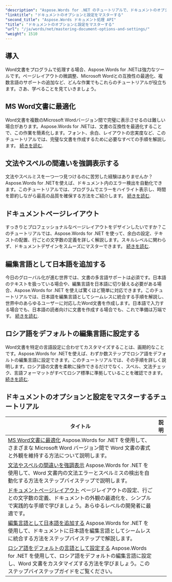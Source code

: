 ```yaml
---
"description": "Aspose.Words for .NET のチュートリアルで、ドキュメントのオプションと設定をマスターしましょう。Word への最適化、文法チェック、ページレイアウト、編集言語について学習できます。"
"linktitle": "ドキュメントのオプションと設定をマスターする"
"second_title": "Aspose.Words ドキュメント処理 API"
"title": "ドキュメントのオプションと設定をマスターする"
"url": "/ja/words/net/mastering-document-options-and-settings/"
"weight": 1510
---
```


## 導入

Word文書をプログラムで処理する場合、Aspose.Words for .NETは強力なツールです。ページレイアウトの微調整、Microsoft Wordとの互換性の最適化、複数言語のサポートの追加など、どんな作業でもこれらのチュートリアルが役立ちます。さあ、学べることを見ていきましょう。

## MS Word文書に最適化
Word文書を複数のMicrosoft Wordバージョン間で完璧に表示させるのは難しい場合があります。Aspose.Words for .NETは、文書の互換性を最適化することで、この作業を簡素化します。フォント、余白、レイアウトの忠実度など、このチュートリアルでは、完璧な文書を作成するために必要なすべての手順を解説します。 [続きを読む](./optimize-for-ms-word-document/).

## 文法やスペルの間違いを強調表示する
文法やスペルミスを一つ一つ見つけるのに苦労した経験はありませんか？Aspose.Words for .NETを使えば、ドキュメント内のエラー検出を自動化できます。このチュートリアルでは、プログラムでエラーをハイライト表示し、時間を節約しながら最高の品質を確保する方法をご紹介します。 [続きを読む](./highlight-grammatical-and-spelling-errors/).

## ドキュメントページレイアウト
すっきりとプロフェッショナルなページレイアウトをデザインしたいですか？このチュートリアルでは、Aspose.Words for .NET を使って、余白の設定、テキストの配置、行ごとの文字数の定義を詳しく解説します。スキルレベルに関わらず、ドキュメントデザインをスムーズにマスターできます。 [続きを読む](./document-page-layout/).

## 編集言語として日本語を追加する
今日のグローバル化が進む世界では、文書の多言語サポートは必須です。日本語のテキストを扱っている場合や、編集言語を日本語に切り替える必要がある場合、Aspose.Words for .NET を使えば驚くほど簡単に対応できます。このチュートリアルでは、日本語を編集言語としてシームレスに統合する手順を解説し、世界中のあらゆるユーザーに対応したWord文書を作成します。日本語で入力する場合でも、日本語の読者向けに文書を作成する場合でも、これで準備は万端です。 [続きを読む](./adding-japanese-as-editing-languages/).

## ロシア語をデフォルトの編集言語に設定する
Word文書を特定の言語設定に合わせてカスタマイズすることは、画期的なことです。Aspose.Words for .NETを使えば、わずか数ステップでロシア語をデフォルトの編集言語に設定できます。このチュートリアルでは、その手順を詳しく説明します。ロシア語の文書を柔軟に操作できるだけでなく、スペル、文法チェック、言語フォーマットがすべてロシア標準に準拠していることを確認できます。 [続きを読む](./set-russian-as-default-edit-language/).


 ## ドキュメントのオプションと設定をマスターするチュートリアル
| タイトル | 説明 |
| --- | --- |
| [MS Word文書に最適化](./optimize-for-ms-word-document/) Aspose.Words for .NET を使用して、さまざまな Microsoft Word バージョン間で Word 文書の書式と外観を維持する方法について説明します。 |
| [文法やスペルの間違いを強調表示](./highlight-grammatical-and-spelling-errors/) Aspose.Words for .NET を使用して、Word 文書内の文法エラーとスペルミスの検出を自動化する方法をステップバイステップで説明します。 |
| [ドキュメントページレイアウト](./document-page-layout/) ページレイアウトの設定、行ごとの文字数の定義、ドキュメントの外観の最適化を、シンプルで実践的な手順で学びましょう。あらゆるレベルの開発者に最適です。 |
| [編集言語として日本語を追加する](./adding-japanese-as-editing-languages/) Aspose.Words for .NET を使用して、ドキュメントに日本語を編集言語としてシームレスに統合する方法をステップバイステップで解説します。 |
| [ロシア語をデフォルトの言語として設定する](./set-russian-as-default-edit-language/) Aspose.Words for .NET を使用して、ロシア語をデフォルトの編集言語に設定し、Word 文書をカスタマイズする方法を学びましょう。このステップバイステップガイドをご覧ください。 |